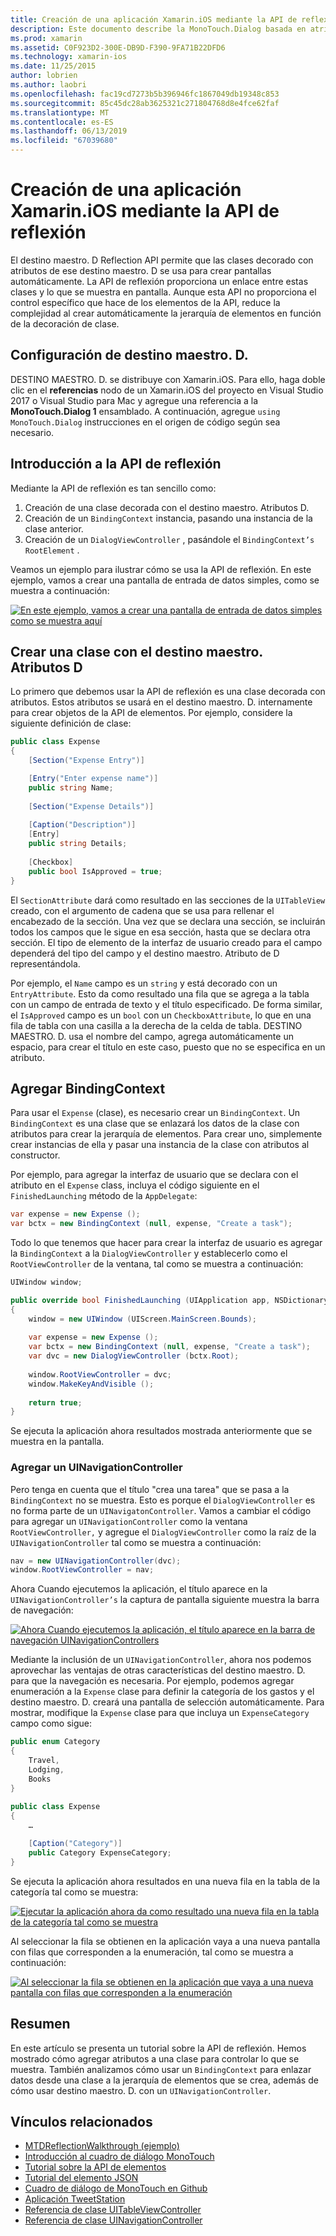```yaml
---
title: Creación de una aplicación Xamarin.iOS mediante la API de reflexión
description: Este documento describe la MonoTouch.Dialog basada en atributos API de reflexión, lo que crea la interfaz de usuario basado en clases decoradas con atributos.
ms.prod: xamarin
ms.assetid: C0F923D2-300E-DB9D-F390-9FA71B22DFD6
ms.technology: xamarin-ios
ms.date: 11/25/2015
author: lobrien
ms.author: laobri
ms.openlocfilehash: fac19cd7273b5b396946fc1867049db19348c853
ms.sourcegitcommit: 85c45dc28ab3625321c271804768d8e4fce62faf
ms.translationtype: MT
ms.contentlocale: es-ES
ms.lasthandoff: 06/13/2019
ms.locfileid: "67039680"
---
```

# <a name="creating-a-xamarinios-application-using-the-reflection-api"></a>Creación de una aplicación Xamarin.iOS mediante la API de reflexión

El destino maestro. D Reflection API permite que las clases decorado con atributos de ese destino maestro. D se usa para crear pantallas automáticamente. La API de reflexión proporciona un enlace entre estas clases y lo que se muestra en pantalla. Aunque esta API no proporciona el control específico que hace de los elementos de la API, reduce la complejidad al crear automáticamente la jerarquía de elementos en función de la decoración de clase.

## <a name="setting-up-mtd"></a>Configuración de destino maestro. D.

DESTINO MAESTRO. D. se distribuye con Xamarin.iOS. Para ello, haga doble clic en el **referencias** nodo de un Xamarin.iOS del proyecto en Visual Studio 2017 o Visual Studio para Mac y agregue una referencia a la **MonoTouch.Dialog 1** ensamblado. A continuación, agregue `using MonoTouch.Dialog` instrucciones en el origen de código según sea necesario.

## <a name="getting-started-with-the-reflection-api"></a>Introducción a la API de reflexión

Mediante la API de reflexión es tan sencillo como:

1.  Creación de una clase decorada con el destino maestro. Atributos D.
1.  Creación de un `BindingContext` instancia, pasando una instancia de la clase anterior. 
1.  Creación de un `DialogViewController` , pasándole el `BindingContext’s` `RootElement` . 


Veamos un ejemplo para ilustrar cómo se usa la API de reflexión. En este ejemplo, vamos a crear una pantalla de entrada de datos simples, como se muestra a continuación:

 [![](reflection-api-walkthrough-images/01-expense-entry.png "En este ejemplo, vamos a crear una pantalla de entrada de datos simples como se muestra aquí")](reflection-api-walkthrough-images/01-expense-entry.png#lightbox)

## <a name="creating-a-class-with-mtd-attributes"></a>Crear una clase con el destino maestro. Atributos D

Lo primero que debemos usar la API de reflexión es una clase decorada con atributos. Estos atributos se usará en el destino maestro. D. internamente para crear objetos de la API de elementos. Por ejemplo, considere la siguiente definición de clase:

```csharp
public class Expense
{
    [Section("Expense Entry")]

    [Entry("Enter expense name")]
    public string Name;
        
    [Section("Expense Details")]
  
    [Caption("Description")]
    [Entry]
    public string Details;
        
    [Checkbox]
    public bool IsApproved = true;
}
```

El `SectionAttribute` dará como resultado en las secciones de la `UITableView` creado, con el argumento de cadena que se usa para rellenar el encabezado de la sección. Una vez que se declara una sección, se incluirán todos los campos que le sigue en esa sección, hasta que se declara otra sección.
El tipo de elemento de la interfaz de usuario creado para el campo dependerá del tipo del campo y el destino maestro. Atributo de D representándola.

Por ejemplo, el `Name` campo es un `string` y está decorado con un `EntryAttribute`. Esto da como resultado una fila que se agrega a la tabla con un campo de entrada de texto y el título especificado. De forma similar, el `IsApproved` campo es un `bool` con un `CheckboxAttribute`, lo que en una fila de tabla con una casilla a la derecha de la celda de tabla. DESTINO MAESTRO. D. usa el nombre del campo, agrega automáticamente un espacio, para crear el título en este caso, puesto que no se especifica en un atributo.

## <a name="adding-the-bindingcontext"></a>Agregar BindingContext

Para usar el `Expense` (clase), es necesario crear un `BindingContext`. Un `BindingContext` es una clase que se enlazará los datos de la clase con atributos para crear la jerarquía de elementos. Para crear uno, simplemente crear instancias de ella y pasar una instancia de la clase con atributos al constructor.

Por ejemplo, para agregar la interfaz de usuario que se declara con el atributo en el `Expense` class, incluya el código siguiente en el `FinishedLaunching` método de la `AppDelegate`:

```csharp
var expense = new Expense ();
var bctx = new BindingContext (null, expense, "Create a task");
```

Todo lo que tenemos que hacer para crear la interfaz de usuario es agregar la `BindingContext` a la `DialogViewController` y establecerlo como el `RootViewController` de la ventana, tal como se muestra a continuación:

```csharp
UIWindow window;

public override bool FinishedLaunching (UIApplication app, NSDictionary options)
{   
    window = new UIWindow (UIScreen.MainScreen.Bounds);
            
    var expense = new Expense ();
    var bctx = new BindingContext (null, expense, "Create a task");
    var dvc = new DialogViewController (bctx.Root);
            
    window.RootViewController = dvc;
    window.MakeKeyAndVisible ();
            
    return true;
}
```

Se ejecuta la aplicación ahora resultados mostrada anteriormente que se muestra en la pantalla.

### <a name="adding-a-uinavigationcontroller"></a>Agregar un UINavigationController

Pero tenga en cuenta que el título "crea una tarea" que se pasa a la `BindingContext` no se muestra. Esto es porque el `DialogViewController` es no forma parte de un `UINavigatonController`. Vamos a cambiar el código para agregar un `UINavigationController` como la ventana `RootViewController,` y agregue el `DialogViewController` como la raíz de la `UINavigationController` tal como se muestra a continuación:

```csharp
nav = new UINavigationController(dvc);
window.RootViewController = nav;
```

Ahora Cuando ejecutemos la aplicación, el título aparece en la `UINavigationController’s` la captura de pantalla siguiente muestra la barra de navegación:

 [![](reflection-api-walkthrough-images/02-create-task.png "Ahora Cuando ejecutemos la aplicación, el título aparece en la barra de navegación UINavigationControllers")](reflection-api-walkthrough-images/02-create-task.png#lightbox)

Mediante la inclusión de un `UINavigationController`, ahora nos podemos aprovechar las ventajas de otras características del destino maestro. D. para que la navegación es necesaria. Por ejemplo, podemos agregar enumeración a la `Expense` clase para definir la categoría de los gastos y el destino maestro. D. creará una pantalla de selección automáticamente. Para mostrar, modifique la `Expense` clase para que incluya un `ExpenseCategory` campo como sigue:

```csharp
public enum Category
{
    Travel,
    Lodging,
    Books
}
        
public class Expense
{
    …

    [Caption("Category")]
    public Category ExpenseCategory;
}
```

Se ejecuta la aplicación ahora resultados en una nueva fila en la tabla de la categoría tal como se muestra:

 [![](reflection-api-walkthrough-images/03-set-details.png "Ejecutar la aplicación ahora da como resultado una nueva fila en la tabla de la categoría tal como se muestra")](reflection-api-walkthrough-images/03-set-details.png#lightbox)

Al seleccionar la fila se obtienen en la aplicación vaya a una nueva pantalla con filas que corresponden a la enumeración, tal como se muestra a continuación:

 [![](reflection-api-walkthrough-images/04-set-category.png "Al seleccionar la fila se obtienen en la aplicación que vaya a una nueva pantalla con filas que corresponden a la enumeración")](reflection-api-walkthrough-images/04-set-category.png#lightbox)

 <a name="Summary" />


## <a name="summary"></a>Resumen

En este artículo se presenta un tutorial sobre la API de reflexión. Hemos mostrado cómo agregar atributos a una clase para controlar lo que se muestra. También analizamos cómo usar un `BindingContext` para enlazar datos desde una clase a la jerarquía de elementos que se crea, además de cómo usar destino maestro. D. con un `UINavigationController`.


## <a name="related-links"></a>Vínculos relacionados

- [MTDReflectionWalkthrough (ejemplo)](https://developer.xamarin.com/samples/monotouch/MTDReflectionWalkthrough/)
- [Introducción al cuadro de diálogo MonoTouch](~/ios/user-interface/monotouch.dialog/index.md)
- [Tutorial sobre la API de elementos](~/ios/user-interface/monotouch.dialog/elements-api-walkthrough.md)
- [Tutorial del elemento JSON](~/ios/user-interface/monotouch.dialog/monotouch.dialog-json-markup.md)
- [Cuadro de diálogo de MonoTouch en Github](https://github.com/migueldeicaza/MonoTouch.Dialog)
- [Aplicación TweetStation](https://github.com/migueldeicaza/TweetStation)
- [Referencia de clase UITableViewController](https://developer.apple.com/library/ios/#DOCUMENTATION/UIKit/Reference/UITableViewController_Class/Reference/Reference.html)
- [Referencia de clase UINavigationController](https://developer.apple.com/library/ios/#documentation/UIKit/Reference/UINavigationController_Class/Reference/Reference.html)
